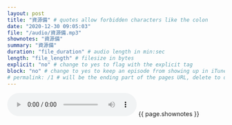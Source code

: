 ```yaml
---
layout: post
title: "資源備" # quotes allow forbidden characters like the colon
date: "2020-12-30 09:05:03"
file: "/audio/資源備.mp3"
shownotes: "資源備"
summary: "資源備"
duration: "file_duration" # audio length in min:sec
length: "file_length" # filesize in bytes
explicit: "no" # change to yes to flag with the explicit tag
block: "no" # change to yes to keep an episode from showing up in iTunes
# permalink: /1 # will be the ending part of the pages URL, delete to default to the title
---
```


<audio controls>
<source src="{{site.url}}{{site.baseurl}}{{ page.file }}" type="audio/x-mp3">
Your browser does not support the audio element.
</audio>
{{ page.shownotes }}

